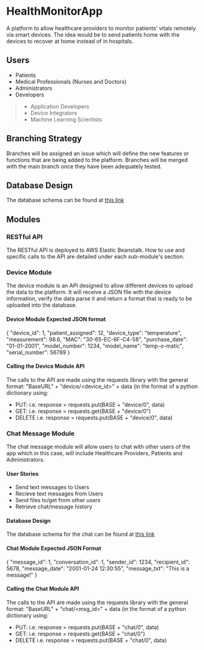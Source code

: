 # HealthMonitorApp
A platform to allow healthcare providers to monitor patients' vitals remotely via smart devices. The idea would be 
to send patients home with the devices to recover at home instead of in hospitals.

## Users
* Patients
* Medical Professionals (Nurses and Doctors)
* Administrators
* Developers
>* Application Developers
>* Device Integrators
>* Machine Learning Scientists

## Branching Strategy
Branches will be assigned an issue which will define the new features or functions that are being added to the 
platform. Branches will be merged with the main branch once they have been adequately tested.

## Database Design

The database schema can be found at [this link](https://dbdiagram.io/d/620561ee85022f4ee573a861)

## Modules

### RESTful API
The RESTful API is deployed to AWS Elastic Beanstalk. How to use and specific calls to the API are detailed under each sub-module's section.

### Device Module
The device module is an API designed to allow different devices to upload the data to the platform. It will receive a JSON file with the device information, verify the data parse it and return a format that is ready to be uploaded into the database.

#### Device Module Expected JSON format
{ "device_id": 1,
  "patient_assigned": 12,
  "device_type": "temperature",
  "measurement": 98.6,
  "MAC": "30-65-EC-6F-C4-58",
  "purchase_date": "01-01-2001",
  "model_number": 1234,
  "model_name": "temp-o-matic",
  "serial_number": 56789
}

#### Calling the Device Module API
The calls to the API are made using the requests library with the general format: "BaseURL" + "device/<device_id>" + data (in the format of a python dictionary using:
- PUT: i.e. response = requests.put(BASE + "device/0", data) 
- GET: i.e. response = requests.get(BASE + "device/0")
- DELETE i.e. response = requests.put(BASE + "device/0", data)

### Chat Message Module
The chat message module will allow users to chat with other users of the app which in this case, will include Healthcare Providers, Patients and Administrators. 

#### User Stories
- Send text messages to Users
- Recieve text messages from Users
- Send files to/get from other users 
- Retrieve chat/message history

#### Database Design
The database schema for the chat can be found at [this link](https://dbdiagram.io/d/6220252454f9ad109a4d6528)

#### Chat Module Expected JSON Format
{ "message_id": 1,
  "conversation_id": 1,
  "sender_id": 1234,
  "recipient_id": 5678,
  "message_date": "2001-01-24 12:30:55",
  "message_txt": "This is a message!"
}

#### Calling the Chat Module API
The calls to the API are made using the requests library with the general format: "BaseURL" + "chat/<msg_id>" + data (in the format of a python dictionary using:
- PUT: i.e. response = requests.put(BASE + "chat/0", data) 
- GET: i.e. response = requests.get(BASE + "chat/0")
- DELETE i.e. response = requests.put(BASE + "chat/0", data)
